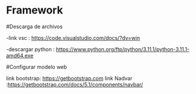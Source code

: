 # Framework
#Descarga de archivos 

-link vsc : https://code.visualstudio.com/docs/?dv=win

-descargar python : https://www.python.org/ftp/python/3.11.1/python-3.11.1-amd64.exe

#Configurar modelo web

link bootstrap: https://getbootstrap.com
link Nadvar :https://getbootstrap.com/docs/5.1/components/navbar/
